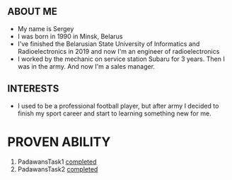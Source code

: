 ## **ABOUT ME**
- My name is Sergey
- I was born in 1990 in Minsk, Belarus
- I've finished the Belarusian State University of Informatics and Radioelectronics in 2019 and now I'm an engineer of radioelectronics
- I worked by the mechanic on service station Subaru for 3 years. Then I was in the army. And now I'm a sales manager.

## **INTERESTS**
- I used to be a professional football player, but after army I decided to finish my sport career and start to learning something new for me.

# **PROVEN ABILITY**
1. PadawansTask1 [completed](https://github.com/sergey-mazanik/PadawansTask1)
2. PadawansTask2 [completed](https://github.com/sergey-mazanik/PadawansTask2)
